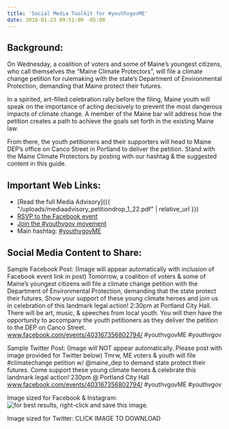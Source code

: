 ```yaml
---
title: 'Social Media Toolkit for #youthvgovME'
date: 2018-01-23 09:51:00 -05:00
---
```


## Background: 

On Wednesday, a coalition of voters and some of Maine’s youngest citizens, who call themselves the “Maine Climate Protectors”, will file a climate change petition for rulemaking with the state’s Department of Environmental Protection, demanding that Maine protect their futures.

In a spirited, art-filled celebration rally before the filing, Maine youth will speak on the importance of acting decisively to prevent the most dangerous impacts of climate change.  A member of the Maine bar will address how the petition creates a path to achieve the goals set forth in the existing Maine law.

From there, the youth petitioners and their supporters will head to Maine DEP’s office on Canco Street in Portland to deliver the petition. Stand with the Maine Climate Protectors by posting with our hashtag & the suggested content in this guide.

## Important Web Links: 
+ [Read the full Media Advisory]({{ "/uploads/mediaadvisory_petitiondrop_1_22.pdf" | relative_url }})
+ [RSVP to the Facebook event](https://www.facebook.com/events/403167356802794/)
+ [Join the #youthvgov movement](https://www.youthvgov.org/join-youthvgov)
+ Main hashtag: [#youthvgovME](https://twitter.com/search?q=%23youthvgovME)

## Social Media Content to Share:

Sample Facebook Post: 
(Image will appear automatically with inclusion of Facebook event link in post) 
Tomorrow, a coalition of voters & some of Maine’s youngest citizens will file a climate change petition with the Department of Environmental Protection, demanding that the state protect their futures. Show your support of these young climate heroes and join us in celebration of this landmark legal action! 2:30pm at Portland City Hall. There will be art, music, & speeches from local youth. You will then have the opportunity to accompany the youth petitioners as they deliver the petition to the DEP on Canco Street. www.facebook.com/events/403167356802794/ #youthvgovME #youthvgov

Sample Twitter Post: 
(Image will NOT appear automatically. Please post with image provided for Twitter below) 
Tmrw, ME voters & youth will file #climatechange petition w/ @maine_dep to demand state protect their futures. Come support these young climate heroes & celebrate this landmark legal action! 230pm @ Portland City Hall www.facebook.com/events/403167356802794/ #youthvgovME #youthvgov

Image sized for Facebook & Instagram:
![for best results, right-click and save this image.]()



Image sized for Twitter: CLICK IMAGE TO DOWNLOAD 


